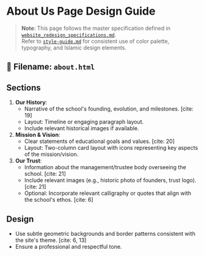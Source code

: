 # About Us Page Design Guide

> **Note**: This page follows the master specification defined in [`website_redesign_specifications.md`](website_redesign_specifications.md).  
> Refer to [`style-guide.md`](style-guide.md) for consistent use of color palette, typography, and Islamic design elements.

## 📌 Filename: `about.html`

## Sections
1.  **Our History**:
    * Narrative of the school's founding, evolution, and milestones. [cite: 19]
    * Layout: Timeline or engaging paragraph layout.
    * Include relevant historical images if available.
2.  **Mission & Vision**:
    * Clear statements of educational goals and values. [cite: 20]
    * Layout: Two-column card layout with icons representing key aspects of the mission/vision.
3.  **Our Trust**:
    * Information about the management/trustee body overseeing the school. [cite: 21]
    * Include relevant images (e.g., historic photo of founders, trust logo). [cite: 21]
    * Optional: Incorporate relevant calligraphy or quotes that align with the school's ethos. [cite: 6]

## Design
- Use subtle geometric backgrounds and border patterns consistent with the site's theme. [cite: 6, 13]
- Ensure a professional and respectful tone.
